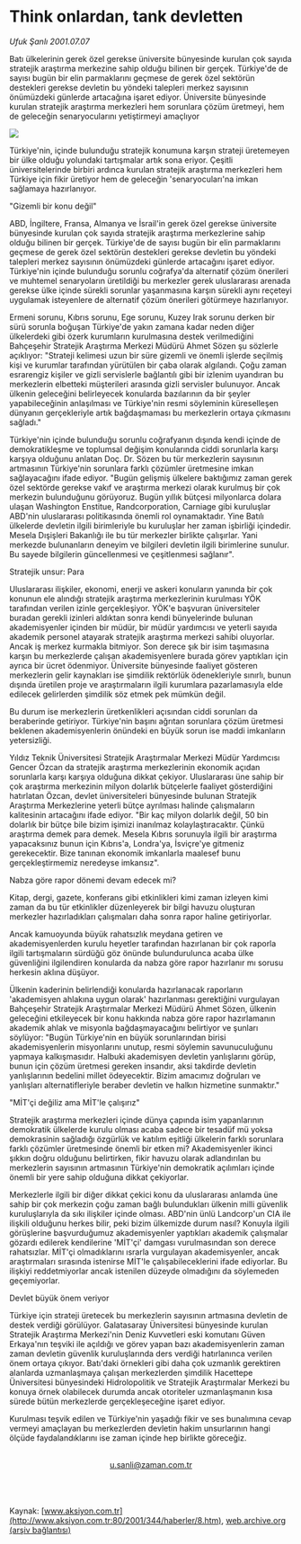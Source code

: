 # Think onlardan, tank devletten

*Ufuk Şanlı 2001.07.07*

<div>
 <p class="spot">
  Batı ülkelerinin gerek özel  gerekse üniversite bünyesinde  kurulan çok sayıda stratejik  araştırma merkezine sahip  olduğu bilinen bir gerçek.  Türkiye'de de sayısı bugün bir  elin parmaklarını geçmese de  gerek özel sektörün destekleri  gerekse devletin bu yöndeki  talepleri merkez sayısının  önümüzdeki günlerde artacağına işaret ediyor. Üniversite  bünyesinde kurulan stratejik  araştırma merkezleri hem  sorunlara çözüm üretmeyi, hem  de geleceğin senaryocularını  yetiştirmeyi amaçlıyor
 </p>
 <p class="metin">
 </p>
 <img border="0" src="/web/20020501064053im_/http://www.aksiyon.com.tr/2001/344/resimler/think.jpg"/>
 <p class="metin">
  Türkiye'nin, içinde bulunduğu stratejik konumuna karşın strateji üretemeyen bir ülke olduğu yolundaki tartışmalar artık sona eriyor. Çeşitli üniversitelerinde birbiri ardınca kurulan stratejik araştırma merkezleri hem Türkiye için fikir üretiyor hem de geleceğin 'senaryocuları'na imkan sağlamaya hazırlanıyor.
 </p>
 <p class="metin">
  "Gizemli bir konu değil"
 </p>
 <p class="metin">
  ABD, İngiltere, Fransa, Almanya ve İsrail'in gerek özel gerekse üniversite bünyesinde kurulan çok sayıda stratejik araştırma merkezlerine sahip olduğu bilinen bir gerçek. Türkiye'de de sayısı bugün bir elin parmaklarını geçmese de gerek özel sektörün destekleri gerekse devletin bu yöndeki talepleri merkez sayısının önümüzdeki günlerde artacağını işaret ediyor. Türkiye'nin içinde bulunduğu sorunlu coğrafya'da alternatif çözüm önerileri ve muhtemel senaryoların üretildiği bu merkezler gerek uluslararası arenada gerekse ülke içinde sürekli sorunlar yaşanmasına karşın sürekli aynı reçeteyi uygulamak isteyenlere de alternatif çözüm önerileri götürmeye hazırlanıyor.
 </p>
 <p class="metin">
  Ermeni sorunu, Kıbrıs sorunu, Ege sorunu, Kuzey Irak sorunu derken bir sürü sorunla boğuşan Türkiye'de yakın zamana kadar neden diğer ülkelerdeki gibi özerk kurumların kurulmasına destek verilmediğini Bahçeşehir Stratejik Araştırma Merkezi Müdürü Ahmet Sözen şu sözlerle açıklıyor: "Strateji kelimesi uzun bir süre gizemli ve önemli işlerde seçilmiş kişi ve kurumlar tarafından yürütülen bir çaba olarak algılandı. Çoğu zaman esrarengiz kişiler ve gizli servislerle bağlantılı gibi bir izlenim uyandıran bu merkezlerin elbetteki müşterileri arasında gizli servisler bulunuyor. Ancak ülkenin geleceğini belirleyecek konularda bazılarının da bir şeyler yapabileceğinin anlaşılması ve Türkiye'nin resmi söyleminin küreselleşen dünyanın gerçekleriyle artık bağdaşmaması bu merkezlerin ortaya çıkmasını sağladı."
 </p>
 <p class="metin">
  Türkiye'nin içinde bulunduğu sorunlu coğrafyanın dışında kendi içinde de demokratikleşme ve toplumsal değişim konularında ciddi sorunlarla karşı karşıya olduğunu anlatan Doç. Dr. Sözen bu tür merkezlerin sayısının artmasının Türkiye'nin sorunlara farklı çözümler üretmesine imkan sağlayacağını ifade ediyor. "Bugün gelişmiş ülkelere baktığımız zaman gerek özel sektörde gerekse vakıf ve araştırma merkezi olarak kurulmuş bir çok merkezin bulunduğunu görüyoruz. Bugün yıllık bütçesi milyonlarca dolara ulaşan Washington Enstitue, Randcorporation, Carniage gibi kuruluşlar ABD'nin uluslararası politikasında önemli rol oynamaktadır. Yine Batılı ülkelerde devletin ilgili birimleriyle bu kuruluşlar her zaman işbirliği içindedir. Mesela Dışişleri Bakanlığı ile bu tür merkezler birlikte çalışırlar. Yani merkezde bulunanların deneyim ve bilgileri devletin ilgili birimlerine sunulur. Bu sayede bilgilerin güncellenmesi ve çeşitlenmesi sağlanır".
 </p>
 <p class="metin">
  Stratejik unsur: Para
 </p>
 <p class="metin">
  Uluslararası ilişkiler, ekonomi, enerji ve askeri konuların yanında bir çok konunun ele alındığı stratejik araştırma merkezlerinin kurulması YÖK tarafından verilen izinle gerçekleşiyor. YÖK'e başvuran üniversiteler buradan gerekli izinleri aldıktan sonra kendi bünyelerinde bulunan akademisyenler içinden bir müdür, bir müdür yardımcısı ve yeterli sayıda akademik personel atayarak stratejik araştırma merkezi sahibi oluyorlar. Ancak iş merkez kurmakla bitmiyor. Son derece şık bir isim taşımasına karşın bu merkezlerde çalışan akademisyenlere burada görev yaptıkları için ayrıca bir ücret ödenmiyor. Üniversite bünyesinde faaliyet gösteren merkezlerin gelir kaynakları ise şimdilik rektörlük ödenekleriyle sınırlı, bunun dışında üretilen proje ve araştırmaların ilgili kurumlara pazarlamasıyla elde edilecek gelirlerden şimdilik söz etmek pek mümkün değil.
 </p>
 <p class="metin">
  Bu durum ise merkezlerin üretkenlikleri açısından ciddi sorunları da beraberinde getiriyor. Türkiye'nin başını ağrıtan sorunlara çözüm üretmesi beklenen akademisyenlerin önündeki en büyük sorun ise maddi imkanların yetersizliği.
 </p>
 <p class="metin">
  Yıldız Teknik Üniversitesi Stratejik Araştırmalar Merkezi Müdür Yardımcısı Gencer Özcan da stratejik araştırma merkezlerinin ekonomik açıdan sorunlarla karşı karşıya olduğuna dikkat çekiyor. Uluslararası üne sahip bir çok araştırma merkezinin milyon dolarlık bütçelerle faaliyet gösterdiğini hatırlatan Özcan, devlet üniversiteleri bünyesinde bulunan Stratejik Araştırma Merkezlerine yeterli bütçe ayrılması halinde çalışmaların kalitesinin artacağını ifade ediyor. "Bir kaç milyon dolarlık değil, 50 bin dolarlık bir bütçe bile bizim işimizi inanılmaz kolaylaştıracaktır. Çünkü araştırma demek para demek. Mesela Kıbrıs sorunuyla ilgili bir araştırma yapacaksınız bunun için Kıbrıs'a, Londra'ya, İsviçre'ye gitmeniz gerekecektir. Bize tanınan ekonomik imkanlarla maalesef bunu gerçekleştirmemiz neredeyse imkansız".
 </p>
 <p class="metin">
  Nabza göre rapor dönemi devam edecek mi?
 </p>
 <p class="metin">
  Kitap, dergi, gazete, konferans gibi etkinlikleri kimi zaman izleyen kimi zaman da bu tür etkinlikler düzenleyerek bir bilgi havuzu oluşturan merkezler hazırladıkları çalışmaları daha sonra rapor haline getiriyorlar.
 </p>
 <p class="metin">
  Ancak kamuoyunda büyük rahatsızlık meydana getiren ve akademisyenlerden kurulu heyetler tarafından hazırlanan bir çok raporla ilgili tartışmaların sürdüğü göz önünde bulundurulunca acaba ülke güvenliğini ilgilendiren konularda da nabza göre rapor hazırlanır mı sorusu herkesin aklına düşüyor.
 </p>
 <p class="metin">
  Ülkenin kaderinin belirlendiği konularda hazırlanacak raporların 'akademisyen ahlakına uygun olarak' hazırlanması gerektiğini vurgulayan Bahçeşehir Stratejik Araştırmalar Merkezi Müdürü Ahmet Sözen, ülkenin geleceğini etkileyecek bir konu hakkında nabza göre rapor hazırlamanın akademik ahlak ve misyonla bağdaşmayacağını belirtiyor ve şunları söylüyor: "Bugün Türkiye'nin en büyük sorunlarından birisi akademisyenlerin misyonlarını unutup, resmi söylemin savunuculuğunu yapmaya kalkışmasıdır. Halbuki akademisyen devletin yanlışlarını görüp, bunun için çözüm üretmesi gereken insandır, aksi takdirde devletin yanlışlarının bedelini millet ödeyecektir. Bizim amacımız doğruları ve yanlışları alternatifleriyle beraber devletin ve halkın hizmetine sunmaktır."
 </p>
 <p class="metin">
  "MİT'çi değiliz ama MİT'le çalışırız"
 </p>
 <p class="metin">
  Stratejik araştırma merkezleri içinde dünya çapında isim yapanlarının demokratik ülkelerde kurulu olması acaba sadece bir tesadüf mü yoksa demokrasinin sağladığı özgürlük ve katılım eşitliği ülkelerin farklı sorunlara farklı çözümler üretmesinde önemli bir etken mi? Akademisyenler ikinci şıkkın doğru olduğunu belirtirken, fikir havuzu olarak adlandırılan bu merkezlerin sayısının artmasının Türkiye'nin demokratik açılımları içinde önemli bir yere sahip olduğuna dikkat çekiyorlar.
 </p>
 <p class="metin">
  Merkezlerle ilgili bir diğer dikkat çekici konu da uluslararası anlamda üne sahip bir çok merkezin çoğu zaman bağlı bulundukları ülkenin milli güvenlik kuruluşlarıyla da sıkı ilişkiler içinde olması. ABD'nin ünlü Landcorp'un CIA ile ilişkili olduğunu herkes bilir, peki bizim ülkemizde durum nasıl? Konuyla ilgili görüşlerine başvurduğumuz akademisyenler yaptıkları akademik çalışmalar gözardı edilerek kendilerine 'MİT'çi' damgası vurulmasından son derece rahatsızlar. MİT'çi olmadıklarını ısrarla vurgulayan akademisyenler, ancak araştırmaları sırasında istenirse MİT'le çalışabileceklerini ifade ediyorlar. Bu ilişkiyi reddetmiyorlar ancak istenilen düzeyde olmadığını da söylemeden geçemiyorlar.
 </p>
 <p class="metin">
  Devlet büyük önem veriyor
 </p>
 <p class="metin">
  Türkiye için strateji üretecek bu merkezlerin sayısının artmasına devletin de destek verdiği görülüyor. Galatasaray Üniversitesi bünyesinde kurulan Stratejik Araştırma Merkezi'nin Deniz Kuvvetleri eski komutanı Güven Erkaya'nın teşviki ile açıldığı ve görev yapan bazı akademisyenlerin zaman zaman devletin güvenlik kuruluşlarında ders verdiği hatırlanınca verilen önem ortaya çıkıyor. Batı'daki örnekleri gibi daha çok uzmanlık gerektiren alanlarda uzmanlaşmaya çalışan merkezlerden şimdilik Hacettepe Üniversitesi bünyesindeki Hidrolopolitik ve Stratejik Araştırmalar Merkezi bu konuya örnek olabilecek durumda ancak otoriteler uzmanlaşmanın kısa sürede bütün merkezlerde gerçekleşeceğine işaret ediyor.
 </p>
 <p class="metin">
  Kurulması teşvik edilen ve Türkiye'nin yaşadığı fikir ve ses bunalımına cevap vermeyi amaçlayan bu merkezlerden devletin hakim unsurlarının hangi ölçüde faydalandıklarını ise zaman içinde hep birlikte göreceğiz.
 </p>
 <br/>
 <center>
  <a class="anaorta" href="http://web.archive.org/web/20020501064053/mailto:u.sanli@zaman.com.tr">
   u.sanli@zaman.com.tr
  </a>
 </center>
 <br/>
 <br/>
 <br/>
</div>

Kaynak: [www.aksiyon.com.tr](http://www.aksiyon.com.tr:80/2001/344/haberler/8.htm), [web.archive.org (arşiv bağlantısı)](http://web.archive.org/web/20020501064053/http://www.aksiyon.com.tr:80/2001/344/haberler/8.htm)
